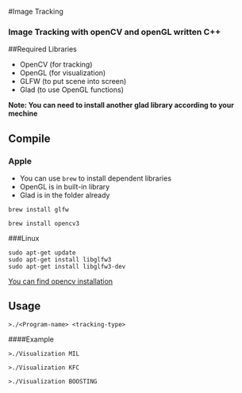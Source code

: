 #Image Tracking

### Image Tracking with openCV and openGL written C++

##Required Libraries
- OpenCV (for tracking)
- OpenGL (for visualization)
- GLFW (to put scene into screen)
- Glad (to use OpenGL functions)


**Note: You can need to install another glad library according to your mechine**

## Compile

### Apple
- You can use `brew` to install dependent libraries
- OpenGL is in built-in library
- Glad is in the folder already

`brew install glfw`

`brew install opencv3`

###Linux

```
sudo apt-get update
sudo apt-get install libglfw3
sudo apt-get install libglfw3-dev
```

[You can find opencv installation](https://docs.opencv.org/2.4/doc/tutorials/introduction/linux_install/linux_install.html)

## Usage
`>./<Program-name> <tracking-type>`

####Example

`>./Visualization MIL`

`>./Visualization KFC`

`>./Visualization BOOSTING`


